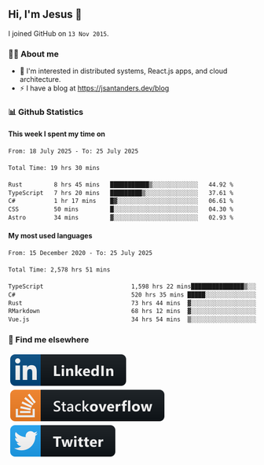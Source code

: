 ## Hi, I'm Jesus 👋

I joined GitHub on `13 Nov 2015`.

<!-- Talking about you -->

### 👨‍💻 About me

- 👦 I'm interested in distributed systems, React.js apps, and cloud architecture.
- ⚡️ I have a blog at <https://jsantanders.dev/blog>

### 📊 Github Statistics

#### This week I spent my time on

<!--START_SECTION:weekly-->

```txt
From: 18 July 2025 - To: 25 July 2025

Total Time: 19 hrs 30 mins

Rust         8 hrs 45 mins   ███████████▒░░░░░░░░░░░░░   44.92 %
TypeScript   7 hrs 20 mins   █████████▒░░░░░░░░░░░░░░░   37.61 %
C#           1 hr 17 mins    █▓░░░░░░░░░░░░░░░░░░░░░░░   06.61 %
CSS          50 mins         █░░░░░░░░░░░░░░░░░░░░░░░░   04.30 %
Astro        34 mins         ▓░░░░░░░░░░░░░░░░░░░░░░░░   02.93 %
```

<!--END_SECTION:weekly-->

#### My most used languages

<!--START_SECTION:alltime-->

```txt
From: 15 December 2020 - To: 25 July 2025

Total Time: 2,578 hrs 51 mins

TypeScript                         1,598 hrs 22 mins███████████████▒░░░░░░░░░   61.98 %
C#                                 520 hrs 35 mins █████░░░░░░░░░░░░░░░░░░░░   20.19 %
Rust                               73 hrs 44 mins  ▓░░░░░░░░░░░░░░░░░░░░░░░░   02.86 %
RMarkdown                          68 hrs 12 mins  ▓░░░░░░░░░░░░░░░░░░░░░░░░   02.64 %
Vue.js                             34 hrs 54 mins  ▒░░░░░░░░░░░░░░░░░░░░░░░░   01.35 %
```

<!--END_SECTION:alltime-->

### 📢 Find me elsewhere

<p>
  <a target="_blank" href="https://linkedin.com/in/jsantanders">
    <img src="https://github.com/jsantanders/jsantanders/blob/master/img/linkedin.svg" alt="LinkedIn" style="vertical-align:top; margin:4px">
  </a>
  
  <a target="_blank" href="https://stackoverflow.com/users/7318331/jesus-santander">
    <img src="https://github.com/jsantanders/jsantanders/blob/master/img/stackoverflow.svg" alt="StackOverflow" style="vertical-align:top; margin:4px">
  </a>
  
  <a target="_blank" href="http://twitter.com/jsantanders">
    <img src="https://github.com/jsantanders/jsantanders/blob/master/img/twitter.svg" alt="Twitter" style="vertical-align:top; margin:4px">
  </a>
</p>
